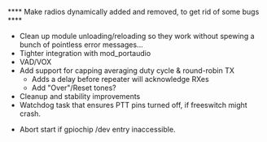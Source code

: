 **** Make radios dynamically added and removed, to get rid of some bugs ****
- Clean up module unloading/reloading so they work without spewing a bunch
  of pointless error messages...
- Tighter integration with mod_portaudio 
- VAD/VOX
- Add support for capping averaging duty cycle & round-robin TX
  * Adds a delay before repeater will acknowledge RXes
  * Add "Over"/Reset tones?
- Cleanup and stability improvements
- Watchdog task that ensures PTT pins turned off, if freeswitch might crash.

* Abort start if gpiochip /dev entry inaccessible.
